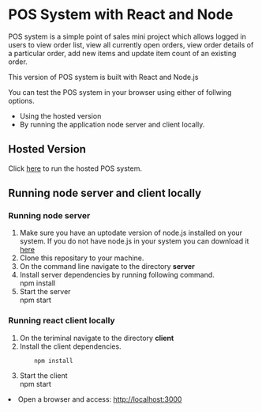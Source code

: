 <h1>POS System with React and Node</h1>

<p>POS system is a simple point of sales mini project which allows logged in users to view order list, view all currently open orders, view order details of a particular order, add new items and update item count of an existing order.</p>

<p>This version of POS system is built with React and Node.js</p>

<p>You can test the POS system in your browser using either of follwing options.</p>
	<ul>
		<li>Using the hosted version</li>
		<li>By running the application node server and client locally.</li>
	</ul>

<h2> Hosted Version </h2>

<p> Click <a href="http://104.196.203.107:3000">here</a> to run the hosted POS system.

<h2> Running node server and client locally</h2>

<h3> Running node server</h3>
<ol>
<li>Make sure you have an uptodate version of node.js installed on your system. If you do not have node.js in your system you can download it <a href="https://nodejs.org/en/">here</a></li>

<li> Clone this repositary to your machine.</li>

<li> On the command line navigate to the directory <b>server</b></li>

<li>Install server dependencies by running following command.</li>
         npm install


<li> Start the server</li>
        npm start

</ol>

<h3> Running react client locally</h3>
<ol>
<li>On the teriminal navigate to the directory <b>client</b></li>

<li>Install the client dependencies.</li>

        npm install


<li>Start the client</li>
        npm start

</ol>
<li> Open a browser and access: <a href="http://localhost:3000">http://localhost:3000 </a></li>


 	
	






 
